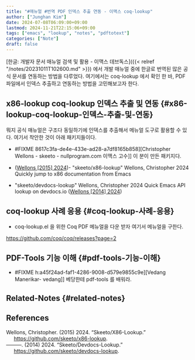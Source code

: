 ```yaml
---
title: "#매뉴얼 #번역 PDF 인덱스 추출 연동 - 이맥스 coq-lookup"
author: ["Junghan Kim"]
date: 2024-07-08T06:09:00+09:00
lastmod: 2024-11-21T22:15:06+09:00
tags: ["emacs", "lookup", "notes", "pdftotext"]
categories: ["Note"]
draft: false
---
```


[한글: 개발자 문서 매뉴얼 검색 및 활용 - 이맥스 데브독스]({{< relref "/notes/20231011T102600.md" >}}) 에서 개발 매뉴얼 중에 한글로 번역된 많은 공식 문서를 연동하는 방법을 다루었다. 여기에서는 coq-lookup 에서 확인 한 바, PDF 파일에서 인덱스 추출하고 연동하는 방법을 고민해보고자 한다.


## x86-lookup coq-lookup 인덱스 추출 및 연동 {#x86-lookup-coq-lookup-인덱스-추출-및-연동}

뭐지 공식 매뉴얼은 구조다 동일하기에 인덱스를 추출해서 메뉴얼 도구로 활용할 수 있다. 여기서 착안한 것이 아래 패키지들이다.

-   \#FIXME 8617c3fa-de4e-433e-ad28-a7df8165b858][Christopher Wellons - skeeto - nullprogram.com 이맥스 고수]] 이 분이 만든 패키지다.

<!--listend-->

-   (<a href="#citeproc_bib_item_1">Wellons [2015] 2024</a>)- "skeeto/x86-lookup" Wellons, Christopher 2024 Quickly jump to x86 documentation from Emacs

-   "skeeto/devdocs-lookup" Wellons, Christopher 2024 Quick Emacs API lookup on devdocs.io (<a href="#citeproc_bib_item_2">Wellons [2014] 2024</a>)


## coq-lookup 사례 응용 {#coq-lookup-사례-응용}

-   coq-lookup.el 을 위한 Coq PDF 메뉴얼을 다운 받자 여기서 메뉴얼을 구한다.

<https://github.com/coq/coq/releases?page=2>


## PDF-Tools 기능 이해 {#pdf-tools-기능-이해}

-   \#FIXME h:a45f24ad-faf1-4286-9008-d579e9855c9e][Vedang Manerikar- vedang]] 베당한테 pdf-tools 를 배워라.


## Related-Notes {#related-notes}

## References

<style>.csl-entry{text-indent: -1.5em; margin-left: 1.5em;}</style><div class="csl-bib-body">
  <div class="csl-entry"><a id="citeproc_bib_item_1"></a>Wellons, Christopher. (2015) 2024. “Skeeto/X86-Lookup.” <a href="https://github.com/skeeto/x86-lookup">https://github.com/skeeto/x86-lookup</a>.</div>
  <div class="csl-entry"><a id="citeproc_bib_item_2"></a>———. (2014) 2024. “Skeeto/Devdocs-Lookup.” <a href="https://github.com/skeeto/devdocs-lookup">https://github.com/skeeto/devdocs-lookup</a>.</div>
</div>
